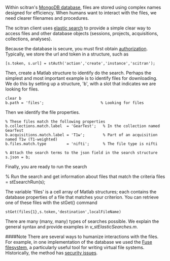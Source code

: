 Within scitran's [MongoDB database](https://www.mongodb.org/), files are stored using complex names designed for efficiency.  When humans want to interact with the files, we need clearer filenames and procedures.

The scitran client uses [elastic search](http://joelabrahamsson.com/elasticsearch-101/) to provide a simple clear way to access files and other database objects (sessions, projects, acquisitions, collections, analyses).

Because the database is secure, you must first obtain [authorization](https://github.com/scitran/client/wiki/Authorization).  Typically, we store the url and token in a structure, such as

    [s.token, s.url] = stAuth('action','create','instance','scitran');

Then, create a Matlab structure to identify do the search. Perhaps the simplest and most important example is to identify files for downloading.  We do this by setting up a structure, 'b', with a slot that indicates we are looking for files.

    clear b
    b.path = 'files';                         % Looking for files

Then we identify the file properties.  

    % These files match the following properties
    b.collections.match.label  = 'GearTest';   % In the collection named GearTest
    b.acquisitions.match.label = 'T1w';        % Part of an acquisition named T1w (T1-weighted)
    b.files.match.type         = 'nifti';      % The file type is nifti

    % Attach the search terms to the json field in the search structure
    s.json = b;

Finally, you are ready to run the search

   % Run the search and get information about files that match the criteria
   files = stEsearchRun(s);

The variable 'files' is a cell array of Matlab structures;  each contains the database properties of a file that matches your criterion.  You can retrieve one of these files with the stGet() command

    stGet(files{1},s.token,'destination',localFileName)

There are many (many, many) types of searches possible.  We explain the general syntax and provide examples in *v_stElasticSearches.m*.

####Note
There are several ways to humanize interactions with the files.  For example, in one implementation of the database we used the [Fuse filesystem](https://en.wikipedia.org/wiki/Filesystem_in_Userspace), a particularly useful tool for writing virtual file systems.  Historically, the method has [security issues](https://github.com/libfuse/libfuse/issues/15).

